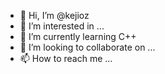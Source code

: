 - 👋 Hi, I’m @kejioz
- 👀 I’m interested in ...
- 🌱 I’m currently learning C++
- 💞️ I’m looking to collaborate on ...
- 📫 How to reach me ...

<!---
kejioz/kejioz is a ✨ special ✨ repository because its `README.md` (this file) appears on your GitHub profile.
You can click the Preview link to take a look at your changes.
--->
